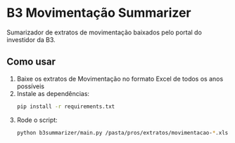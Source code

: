 # B3 Movimentação Summarizer
Sumarizador de extratos de movimentação baixados pelo portal do investidor da B3.


## Como usar
1. Baixe os extratos de Movimentação no formato Excel de todos os anos possíveis
2. Instale as dependências:
   ```sh
   pip install -r requirements.txt
   ```
3. Rode o script:
   ```sh
   python b3summarizer/main.py /pasta/pros/extratos/movimentacao-*.xlsx
   ```
